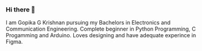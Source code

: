 ### Hi there 👋
I am Gopika G Krishnan pursuing my Bachelors in Electronics and Communication Engineering. Complete beginner in Python Programming, C Progamming and Arduino. Loves designing and have adequate experince in Figma.


